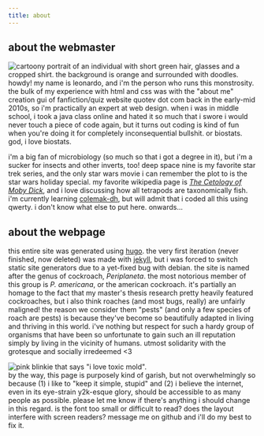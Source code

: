 ```yaml
---
title: about
---
```

## about the webmaster
![cartoony portrait of an individual with short green hair, glasses and a cropped shirt. the background is orange and surrounded with doodles.](/img/portrait.png "hey, that's me!")  
howdy! my name is leonardo, and i'm the person who runs this monstrosity.
the bulk of my experience with html and css was with the "about me" creation gui of
fanfiction/quiz website quotev dot com back in the early-mid 2010s,
so i'm practically an expert at web design. when i was in middle school,
i took a java class online and hated it so much that i swore i would
never touch a piece of code again, but it turns out coding is kind of fun
when you're doing it for completely inconsequential bullshit. or biostats. god, i love biostats.  
  
i'm a big fan of microbiology (so much so that i got a degree in it),
but i'm a sucker for insects and other inverts, too! deep space nine is my favorite
star trek series, and the only star wars movie i can remember the plot to is
the star wars holiday special. my favorite wikipedia page is
*[The Cetology of Moby Dick](https://en.wikipedia.org/wiki/Cetology_of_Moby-Dick)*,
and i love discussing how all tetrapods are taxonomically fish.
i'm currently learning [colemak-dh](https://colemak.org/),
but will admit that i coded all this using qwerty.
i don't know what else to put here. onwards...

## about the webpage
this entire site was generated using [hugo](https://gohugo.io/). the very first iteration
(never finished, now deleted) was made with [jekyll](https://jekyllrb.com/), but i was forced
to switch static site generators due to a yet-fixed bug with debian. the site is named after
the genus of cockroach, *Periplaneta*. the most notorious member of this group is
*P. americana*, or the american cockroach. it's partially an homage to
the fact that my master's thesis research pretty heavily featured cockroaches,
but i also think roaches (and most bugs, really) are unfairly maligned!
the reason we consider them "pests" (and only a few species of roach are pests) is because
they've become so beautifully adapted in living and thriving in this world.
i've nothing but respect for such a hardy group of organisms that have been
so unfortunate to gain such an ill reputation simply by living in the vicinity of humans.
utmost solidarity with the grotesque and socially irredeemed <3  
  
![pink blinkie that says "i love toxic mold".](/img/mold.gif "scrumptious")  
by the way, this page is purposely kind of garish, but not overwhelmingly so because
(1) i like to "keep it simple, stupid" and (2) i believe the internet, even in
its eye-strain y2k-esque glory, should be accessible to as many people as possible.
please let me know if there's anything i should change in this regard. is the font
too small or difficult to read? does the layout interfere with screen readers? message
me on github and i'll do my best to fix it.
